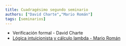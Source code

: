 ```yaml
---
title: Cuadragésimo segundo seminario
authors: ["David Charte","Mario Román"]
tags: [seminarios]
---
```


* Verificación formal - David Charte
* [Lógica intuicionista y cálculo lambda - Mario Román](https://github.com/mroman42/lambda.notes)
